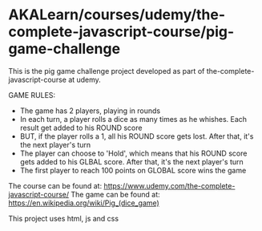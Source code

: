# AKALearn/courses/udemy/the-complete-javascript-course/pig-game-challenge

This is the pig game challenge project developed as part of the-complete-javascript-course at udemy.

GAME RULES:
- The game has 2 players, playing in rounds
- In each turn, a player rolls a dice as many times as he whishes. Each result get added to his ROUND score
- BUT, if the player rolls a 1, all his ROUND score gets lost. After that, it's the next player's turn
- The player can choose to 'Hold', which means that his ROUND score gets added to his GLBAL score. After that, it's the next player's turn
- The first player to reach 100 points on GLOBAL score wins the game

The course can be found at: https://www.udemy.com/the-complete-javascript-course/
The game can be found at:   https://en.wikipedia.org/wiki/Pig_(dice_game)

This project uses html, js and css

